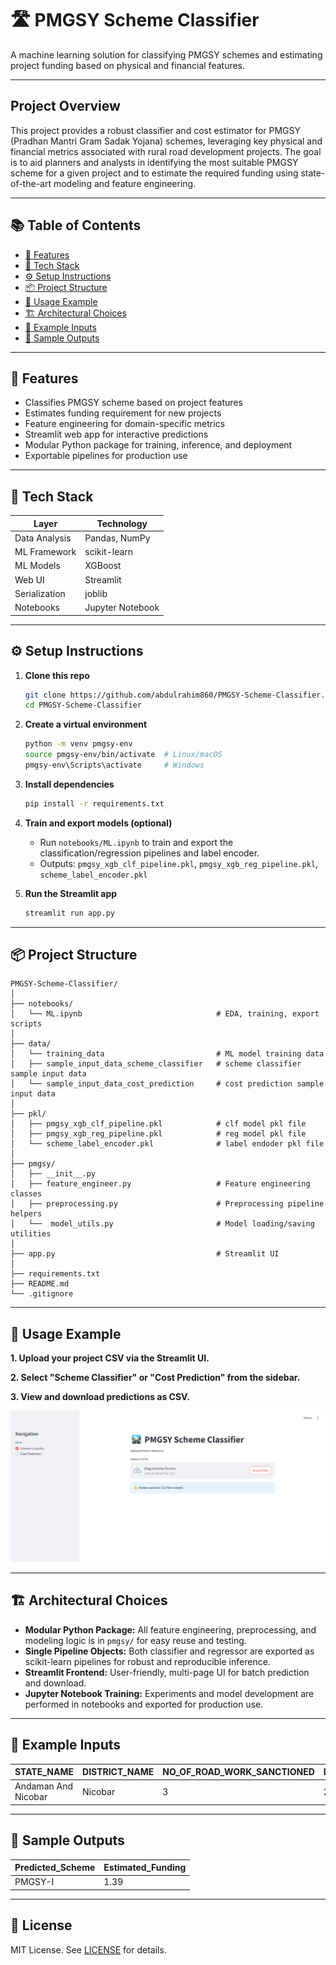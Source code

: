# 🛣️ PMGSY Scheme Classifier

A machine learning solution for classifying PMGSY schemes and estimating project funding based on physical and financial features.

---

## Project Overview

This project provides a robust classifier and cost estimator for PMGSY (Pradhan Mantri Gram Sadak Yojana) schemes, leveraging key physical and financial metrics associated with rural road development projects. The goal is to aid planners and analysts in identifying the most suitable PMGSY scheme for a given project and to estimate the required funding using state-of-the-art modeling and feature engineering.

---

## 📚 Table of Contents

- [🚀 Features](#-features)
- [🧠 Tech Stack](#-tech-stack)
- [⚙️ Setup Instructions](#️-setup-instructions)
- [📦 Project Structure](#-project-structure)
- [💬 Usage Example](#-usage-example)
- [🏗️ Architectural Choices](#️-architectural-choices)
- [📄 Example Inputs](#-example-inputs)
- [🔑 Sample Outputs](#-sample-outputs)

---

## 🚀 Features

- Classifies PMGSY scheme based on project features
- Estimates funding requirement for new projects
- Feature engineering for domain-specific metrics
- Streamlit web app for interactive predictions
- Modular Python package for training, inference, and deployment
- Exportable pipelines for production use

---

## 🧠 Tech Stack

| Layer          | Technology         |
|----------------|--------------------|
| Data Analysis  | Pandas, NumPy      |
| ML Framework   | scikit-learn       |
| ML Models      | XGBoost            |
| Web UI         | Streamlit          |
| Serialization  | joblib             |
| Notebooks      | Jupyter Notebook   |

---

## ⚙️ Setup Instructions

1. **Clone this repo**
   ```bash
   git clone https://github.com/abdulrahim860/PMGSY-Scheme-Classifier.git
   cd PMGSY-Scheme-Classifier
   ```

2. **Create a virtual environment**
   ```bash
   python -m venv pmgsy-env
   source pmgsy-env/bin/activate  # Linux/macOS
   pmgsy-env\Scripts\activate     # Windows
   ```

3. **Install dependencies**
   ```bash
   pip install -r requirements.txt
   ```

4. **Train and export models (optional)**
   - Run `notebooks/ML.ipynb` to train and export the classification/regression pipelines and label encoder.
   - Outputs: `pmgsy_xgb_clf_pipeline.pkl`, `pmgsy_xgb_reg_pipeline.pkl`, `scheme_label_encoder.pkl`

5. **Run the Streamlit app**
   ```bash
   streamlit run app.py
   ```

---

## 📦 Project Structure
```
PMGSY-Scheme-Classifier/
│
├── notebooks/
│   └── ML.ipynb                              # EDA, training, export scripts
│
├── data/
│   └── training_data                         # ML model training data
│   ├── sample_input_data_scheme_classifier   # scheme classifier sample input data
│   └── sample_input_data_cost_prediction     # cost prediction sample input data
│
├── pkl/
│   ├── pmgsy_xgb_clf_pipeline.pkl            # clf model pkl file
│   ├── pmgsy_xgb_reg_pipeline.pkl            # reg model pkl file
│   └── scheme_label_encoder.pkl              # label endoder pkl file
│ 
├── pmgsy/
│   ├── __init__.py
│   ├── feature_engineer.py                   # Feature engineering classes
│   ├── preprocessing.py                      # Preprocessing pipeline helpers
│   └──  model_utils.py                       # Model loading/saving utilities
│   
├── app.py                                    # Streamlit UI
│
├── requirements.txt
├── README.md
└── .gitignore
```
---

## 💬 Usage Example

**1. Upload your project CSV via the Streamlit UI.**

**2. Select "Scheme Classifier" or "Cost Prediction" from the sidebar.**

**3. View and download predictions as CSV.**

![PMGSY App Demo](assets/demo.gif) 

---

## 🏗️ Architectural Choices

- **Modular Python Package:** All feature engineering, preprocessing, and modeling logic is in `pmgsy/` for easy reuse and testing.
- **Single Pipeline Objects:** Both classifier and regressor are exported as scikit-learn pipelines for robust and reproducible inference.
- **Streamlit Frontend:** User-friendly, multi-page UI for batch prediction and download.
- **Jupyter Notebook Training:** Experiments and model development are performed in notebooks and exported for production use.

---

## 📄 Example Inputs

| STATE_NAME           | DISTRICT_NAME           | NO_OF_ROAD_WORK_SANCTIONED | LENGTH_OF_ROAD_WORK_SANCTIONED | ... | EXPENDITURE_OCCURED | ... |
|----------------------|------------------------|----------------------------|-------------------------------|-----|---------------------|-----|
| Andaman And Nicobar  | Nicobar                | 3                          | 2.969                         | ... | 1.1082              | ... |

---

## 🔑 Sample Outputs

| Predicted_Scheme | Estimated_Funding |
|------------------|------------------|
| PMGSY-I          | 1.39             |

---

## 📖 License

MIT License. See [LICENSE](LICENSE) for details.